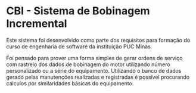 # CBI - Sistema de Bobinagem Incremental

Este sistema foi desenvolvido como parte dos requisitos para formação do curso de engenharia de software da instituição PUC Minas.

Foi pensado para prover uma forma simples de gerar ordens de serviço com rastreio dos dados de bobinagem do motor utilizando número personalizado ou a série do equipamento. Utilizando o banco de dados gerado pelas manutenções realizadas e registradas é possível procurando calculos por similaridades básicas do equipamento.
